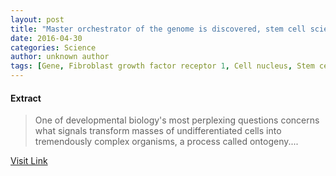```yaml
---
layout: post
title: "Master orchestrator of the genome is discovered, stem cell scientists report"
date: 2016-04-30
categories: Science
author: unknown author
tags: [Gene, Fibroblast growth factor receptor 1, Cell nucleus, Stem cell, Protein, Cell (biology), Cellular differentiation, Cancer, Transcription factor, Nervous system, Cell growth, Life sciences, Biology, Organisms, Biotechnology, Cell biology, Biochemistry, Molecular biology]
---
```





#### Extract
>One of developmental biology's most perplexing questions concerns what signals transform masses of undifferentiated cells into tremendously complex organisms, a process called ontogeny....



[Visit Link](http://phys.org/news350291092.html)


